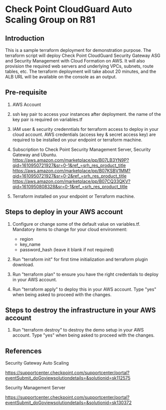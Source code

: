 # Check Point CloudGuard Auto Scaling Group on R81
## Introduction 
This is a sample terraform deployment for demonstration purpose. The terraform script will deploy Check Point CloudGuard Security Gateway ASG and Security Management with Cloud Formation on AWS. It will also provision the required web servers and underlying VPCs, subnets, route tables, etc. The terraform deployment will take about 20 minutes, and the ALB URL will be available on the console as an output. 

## Pre-requisite 
1. AWS Account

2. ssh key pair to access your instances after deployment. the name of the key pair is required on variables.tf

3. IAM user & security credenntials for terraform access to deploy in your cloud account. AWS credentials (access key & secret access key) are required to be installed on your endpoint or terraform machine. 

4. Subscription to Check Point Security Management Server, Security Gateway and Ubuntu.
https://aws.amazon.com/marketplace/pp/B07LB3YN9P?qid=1610950721927&sr=0-1&ref_=srh_res_product_title
https://aws.amazon.com/marketplace/pp/B07KSBV1MM?qid=1610950721927&sr=0-2&ref_=srh_res_product_title
https://aws.amazon.com/marketplace/pp/B07CQ33QKV?qid=1610950808328&sr=0-1&ref_=srh_res_product_title

5. Terraform installed on your endpoint or Terraform machine.

## Steps to deploy in your AWS account
1. Configure or change some of the default value on variables.tf. Mandatory items to change for your cloud environment:
   - region
   - key_name
   - password_hash (leave it blank if not required)

2. Run "terraform init" for first time initialization and terraform plugin download.

3. Run "terraform plan" to ensure you have the right credentials to deploy in your AWS account.

4. Run "terraform apply" to deploy this in your AWS account. Type "yes" when being asked to proceed with the changes.

## Steps to destroy the infrastructure in your AWS account
1. Run "terraform destroy" to destroy the demo setup in your AWS account. Type "yes" when being asked to proceed with the changes.

## References
Security Gateway Auto Scaling

https://supportcenter.checkpoint.com/supportcenter/portal?eventSubmit_doGoviewsolutiondetails=&solutionid=sk112575


Security Management Server

https://supportcenter.checkpoint.com/supportcenter/portal?eventSubmit_doGoviewsolutiondetails=&solutionid=sk130372



